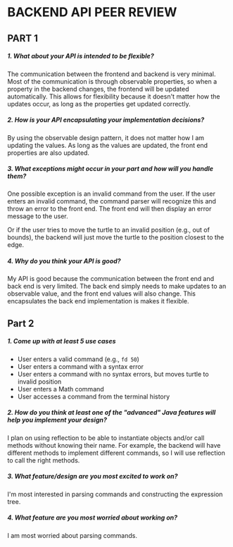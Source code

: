 # BACKEND API PEER REVIEW
## PART 1
##### 1.  What about your API is intended to be flexible?
The communication between the frontend and backend is very minimal. Most of the communication is through observable properties, so when a property in the backend changes, the frontend will be updated automatically. This allows for flexibility because it doesn't matter how the updates occur, as long as the properties get updated correctly.
##### 2. How is your API encapsulating your implementation decisions?
By using the observable design pattern, it does not matter how I am updating the values. As long as the values are updated, the front end properties are also updated.
##### 3. What exceptions might occur in your part and how will you handle them?
One possible exception is an invalid command from the user. If the user enters an invalid command, the command parser will recognize this and throw an error to the front end. The front end will then display an error message to the user.

Or if the user tries to move the turtle to an invalid position (e.g., out of bounds), the backend will just move the turtle to the position closest to the edge.
##### 4. Why do you think your API is *good*?
My API is good because the communication between the front end and back end is very limited. The back end simply needs to make updates to an observable value, and the front end values will also change. This encapsulates the back end implementation is makes it flexible.

## Part 2
##### 1. Come up with at least 5 use cases
*  User enters a valid command (e.g., ```fd 50```)
*  User enters a command with a syntax error
* User enters a command with no syntax errors, but moves turtle to invalid position
* User enters a Math command
* User accesses a command from the terminal history
##### 2. How do you think at least one of the "advanced" Java features will help you *implement* your design?
I plan on using reflection to be able to instantiate objects and/or call methods without knowing their name. For example, the backend will have different methods to implement different commands, so I will use reflection to call the right methods.
##### 3.  What feature/design are you most excited to work on?
I'm most interested in parsing commands and constructing the expression tree.
##### 4. What feature are you most worried about working on?
I am most worried about parsing commands.

